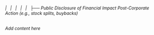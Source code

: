 ###### |   |   |   |   |   ├── Public Disclosure of Financial Impact Post-Corporate Action (e.g., stock splits, buybacks)

*Add content here*